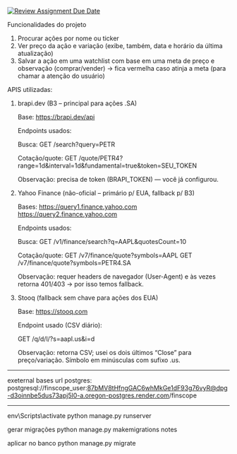 [![Review Assignment Due Date](https://classroom.github.com/assets/deadline-readme-button-22041afd0340ce965d47ae6ef1cefeee28c7c493a6346c4f15d667ab976d596c.svg)](https://classroom.github.com/a/5CXfCXPo)

Funcionalidades do projeto

1) Procurar ações por nome ou ticker
2) Ver preço da ação e variação (exibe, também, data e horário da última atualização)
3) Salvar a ação em uma watchlist com base em uma meta de preço e observação (comprar/vender) -> fica vermelha caso atinja a meta (para chamar a atenção do usuário)


APIS utilizadas:

1) brapi.dev (B3 – principal para ações .SA)

    Base: https://brapi.dev/api

    Endpoints usados:

    Busca:
    GET /search?query=PETR

    Cotação/quote:
    GET /quote/PETR4?range=1d&interval=1d&fundamental=true&token=SEU_TOKEN

    Observação: precisa de token (BRAPI_TOKEN) — você já configurou.

2) Yahoo Finance (não-oficial – primário p/ EUA, fallback p/ B3)

    Bases:
    https://query1.finance.yahoo.com
    https://query2.finance.yahoo.com

    Endpoints usados:

    Busca:
    GET /v1/finance/search?q=AAPL&quotesCount=10

    Cotação/quote:
    GET /v7/finance/quote?symbols=AAPL
    GET /v7/finance/quote?symbols=PETR4.SA

    Observação: requer headers de navegador (User-Agent) e às vezes retorna 401/403 → por isso temos fallback.

3) Stooq (fallback sem chave para ações dos EUA)

    Base: https://stooq.com

    Endpoint usado (CSV diário):

    GET /q/d/l/?s=aapl.us&i=d

    Observação: retorna CSV; usei os dois últimos “Close” para preço/variação. Símbolo em minúsculas com sufixo .us.

---------------------------

exeternal bases url postgres: postgresql://finscope_user:87bMV8tHfngGAC6whMkGe1dF93g76vyR@dpg-d3oinnbe5dus73apj5l0-a.oregon-postgres.render.com/finscope

----------------------------
env\Scripts\activate
python manage.py runserver 

gerar migrações
python manage.py makemigrations notes

aplicar no banco
python manage.py migrate